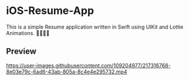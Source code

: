 # iOS-Resume-App

This is a simple Resume application written in Swift using UIKit and Lottie Animations. 👩🏻‍💻📱

## Preview

https://user-images.githubusercontent.com/109204977/217316768-8e03e79c-6ad6-43ab-805a-8c4e4e295732.mp4


